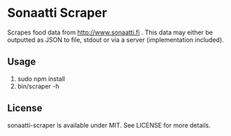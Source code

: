 # Sonaatti Scraper

Scrapes food data from http://www.sonaatti.fi . This data may either be outputted as JSON to file, stdout or via a server (implementation included).

## Usage

1. sudo npm install
2. bin/scraper -h

## License

sonaatti-scraper is available under MIT. See LICENSE for more details.

